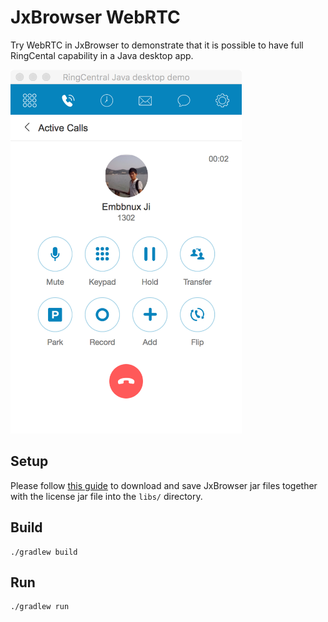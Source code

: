 # JxBrowser WebRTC

Try WebRTC in JxBrowser to demonstrate that it is possible to have full RingCental capability in a Java desktop app.

<img width="370" alt="calling" src="screenshots/calling.png"/>


## Setup

Please follow [this guide](https://jxbrowser.support.teamdev.com/support/solutions/articles/9000012864-quick-start-guide-for-swing-developers) to download and save JxBrowser jar files together with the license jar file into the `libs/` directory.


## Build

```
./gradlew build
```


## Run

```
./gradlew run
```
